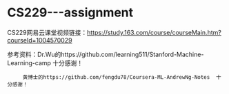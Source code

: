 # CS229---assignment

CS229网易云课堂视频链接：https://study.163.com/course/courseMain.htm?courseId=1004570029

参考资料：Dr.Wu的https://github.com/learning511/Stanford-Machine-Learning-camp  十分感谢！

         黄博士的https://github.com/fengdu78/Coursera-ML-AndrewNg-Notes  十分感谢！
